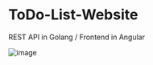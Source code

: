 # ToDo-List-Website
REST API in Golang / Frontend in Angular

![image](https://github.com/hua8211/ToDo-List-Website/assets/69730095/a4f65f40-0617-4db0-afeb-ad05a01e6ba8)
